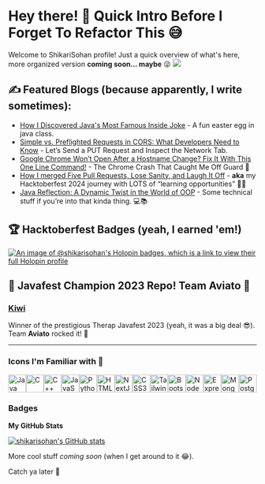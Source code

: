 # Hey there! 👋 Quick Intro Before I Forget To Refactor This 😅

Welcome to ShikariSohan profile! Just a quick overview of what's here, more organized version **coming soon... maybe** 😜
<a href="https://www.github.com/shikarisohan" target="_blank" rel="noreferrer"><img
src="https://img.shields.io/github/followers/shikarisohan?logo=github&style=for-the-badge&color=facc15&labelColor=0f172a" /></a>

## ✍️ Featured Blogs (because apparently, I write sometimes):
- [How I Discovered Java's Most Famous Inside Joke](https://dev.to/shikarisohan/how-i-discovered-javas-most-famous-inside-joke-3jfi) - A fun easter egg in java class.
- [Simple vs. Preflighted Requests in CORS: What Developers Need to Know](https://dev.to/shikarisohan/simple-vs-preflighted-requests-in-cors-what-developers-need-to-know-276n) - Let’s Send a PUT Request and Inspect the Network Tab.
- [Google Chrome Won’t Open After a Hostname Change? Fix It With This One Line Command!](https://dev.to/shikarisohan/google-chrome-wont-open-after-a-hostname-change-fix-it-with-this-one-line-command-1k4d) - The Chrome Crash That Caught Me Off Guard 🚨
- [How I merged Five Pull Requests, Lose Sanity, and Laugh It Off](https://dev.to/shikarisohan/how-i-merged-five-pull-requests-lose-sanity-and-laugh-it-off-1edo) - **aka** my Hacktoberfest 2024 journey with LOTS of “learning opportunities” 🐛✨
- [Java Reflection: A Dynamic Twist in the World of OOP](https://medium.com/p/d8bd04608775) - Some technical stuff if you’re into that kinda thing. 💻📚


## 🏆 Hacktoberfest Badges (yeah, I earned 'em!)

[![An image of @shikarisohan's Holopin badges, which is a link to view their full Holopin profile](https://holopin.me/shikarisohan)](https://holopin.io/@shikarisohan)

## 🚀 Javafest Champion 2023 Repo! Team Aviato 🚀

### [Kiwi](https://github.com/ShikariSohan/kiwi) 
Winner of the prestigious Therap Javafest 2023 (yeah, it was a big deal 😎). Team **Aviato** rocked it! 💪

---

### Icons I'm Familiar with 🥹
<p align="left">
<a href="https://www.oracle.com/java/" target="_blank" rel="noreferrer"><img src="https://raw.githubusercontent.com/danielcranney/readme-generator/main/public/icons/skills/java-colored.svg" width="36" height="36" alt="Java" /></a><a href="https://docs.microsoft.com/en-us/cpp/?view=msvc-170" target="_blank" rel="noreferrer"><img src="https://raw.githubusercontent.com/danielcranney/readme-generator/main/public/icons/skills/c-colored.svg" width="36" height="36" alt="C" /></a><a href="https://docs.microsoft.com/en-us/cpp/?view=msvc-170" target="_blank" rel="noreferrer"><img src="https://raw.githubusercontent.com/danielcranney/readme-generator/main/public/icons/skills/cplusplus-colored.svg" width="36" height="36" alt="C++" /></a><a href="https://developer.mozilla.org/en-US/docs/Web/JavaScript" target="_blank" rel="noreferrer"><img src="https://raw.githubusercontent.com/danielcranney/readme-generator/main/public/icons/skills/javascript-colored.svg" width="36" height="36" alt="JavaScript" /></a><a href="https://www.python.org/" target="_blank" rel="noreferrer"><img src="https://raw.githubusercontent.com/danielcranney/readme-generator/main/public/icons/skills/python-colored.svg" width="36" height="36" alt="Python" /></a><a href="https://developer.mozilla.org/en-US/docs/Glossary/HTML5" target="_blank" rel="noreferrer"><img src="https://raw.githubusercontent.com/danielcranney/readme-generator/main/public/icons/skills/html5-colored.svg" width="36" height="36" alt="HTML5" /></a><a href="https://nextjs.org/docs" target="_blank" rel="noreferrer"><img src="https://raw.githubusercontent.com/danielcranney/readme-generator/main/public/icons/skills/nextjs-colored.svg" width="36" height="36" alt="NextJs" /></a><a href="https://www.w3.org/TR/CSS/#css" target="_blank" rel="noreferrer"><img src="https://raw.githubusercontent.com/danielcranney/readme-generator/main/public/icons/skills/css3-colored.svg" width="36" height="36" alt="CSS3" /></a><a href="https://tailwindcss.com/" target="_blank" rel="noreferrer"><img src="https://raw.githubusercontent.com/danielcranney/readme-generator/main/public/icons/skills/tailwindcss-colored.svg" width="36" height="36" alt="TailwindCSS" /></a><a href="https://getbootstrap.com/" target="_blank" rel="noreferrer"><img src="https://raw.githubusercontent.com/danielcranney/readme-generator/main/public/icons/skills/bootstrap-colored.svg" width="36" height="36" alt="Bootstrap" /></a><a href="https://nodejs.org/en/" target="_blank" rel="noreferrer"><img src="https://raw.githubusercontent.com/danielcranney/readme-generator/main/public/icons/skills/nodejs-colored.svg" width="36" height="36" alt="NodeJS" /></a><a href="https://expressjs.com/" target="_blank" rel="noreferrer"><img src="https://raw.githubusercontent.com/danielcranney/readme-generator/main/public/icons/skills/express-colored.svg" width="36" height="36" alt="Express" /></a><a href="https://www.mongodb.com/" target="_blank" rel="noreferrer"><img src="https://raw.githubusercontent.com/danielcranney/readme-generator/main/public/icons/skills/mongodb-colored.svg" width="36" height="36" alt="MongoDB" /></a><a href="https://www.postgresql.org/" target="_blank" rel="noreferrer"><img src="https://raw.githubusercontent.com/danielcranney/readme-generator/main/public/icons/skills/postgresql-colored.svg" width="36" height="36" alt="PostgreSQL" /></a>
</p>

### Badges

<b>My GitHub Stats</b>

<a href="http://www.github.com/shikarisohan"><img src="https://github-readme-stats.vercel.app/api?username=shikarisohan&show_icons=true&hide=&count_private=true&title_color=ef4444&text_color=ffffff&icon_color=facc15&bg_color=0f172a&hide_border=true&show_icons=true" alt="shikarisohan's GitHub stats" /></a>

More cool stuff *coming soon* (when I get around to it 😂). 

Catch ya later 👋

